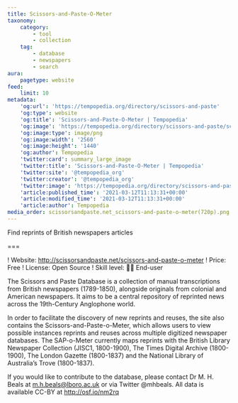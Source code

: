 ```yaml
---
title: Scissors-and-Paste-O-Meter
taxonomy:
    category:
        - tool
        - collection
    tag:
        - database
        - newspapers
        - search
aura:
    pagetype: website
feed:
    limit: 10
metadata:
    'og:url': 'https://tempopedia.org/directory/scissors-and-paste'
    'og:type': website
    'og:title': 'Scissors-and-Paste-O-Meter | Tempopedia'
    'og:image': 'https://tempopedia.org/directory/scissors-and-paste/scissorsandpaste.net_scissors-and-paste-o-meter(720p).png'
    'og:image:type': image/png
    'og:image:width': '2560'
    'og:image:height': '1440'
    'og:author': Tempopedia
    'twitter:card': summary_large_image
    'twitter:title': 'Scissors-and-Paste-O-Meter | Tempopedia'
    'twitter:site': '@tempopedia_org'
    'twitter:creator': '@tempopedia_org'
    'twitter:image': 'https://tempopedia.org/directory/scissors-and-paste/scissorsandpaste.net_scissors-and-paste-o-meter(720p).png'
    'article:published_time': '2021-03-12T11:13:31+00:00'
    'article:modified_time': '2021-03-12T11:13:31+00:00'
    'article:author': Tempopedia
media_order: scissorsandpaste.net_scissors-and-paste-o-meter(720p).png
---
```


Find reprints of British newspapers articles

===

! Website: http://scissorsandpaste.net/scissors-and-paste-o-meter
! Price: Free
! License: Open Source
! Skill level: 👩‍💻 End-user

The Scissors and Paste Database is a collection of manual transcriptions from British newspapers (1789-1850), alongside originals from colonial and American newspapers. It aims to be a central repository of reprinted news across the 19th-Century Anglophone world.

In order to facilitate the discovery of new reprints and reuses, the site also contains the Scissors-and-Paste-o-Meter, which allows users to view possible instances reprints and reuses across multiple digitized newspaper databases. The SAP-o-Meter currently maps reprints with the British Library Newspaper Collection (JISC1, 1800-1900), The Times Digital Archive (1800-1900), The London Gazette (1800-1837) and the National Library of Australia’s Trove (1800-1837).

If you would like to contribute to the database, please contact Dr M. H. Beals at m.h.beals@lboro.ac.uk or via Twitter @mhbeals. All data is available CC-BY at http://osf.io/nm2rq

